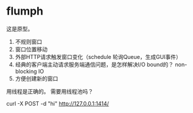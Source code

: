 # flumph

这是原型。

1. 不规则窗口
2. 窗口位置移动
3. 外部HTTP请求触发窗口变化（schedule 轮询Queue，生成GUI事件）
4. 经典的客户端主动请求服务端通信问题，是怎样解决I/O bound的？ non-blocking IO
5. 方便创建新的窗口

用线程是正确的。
需要用线程池吗？

curl -X POST -d "hi" http://127.0.0.1:1414/